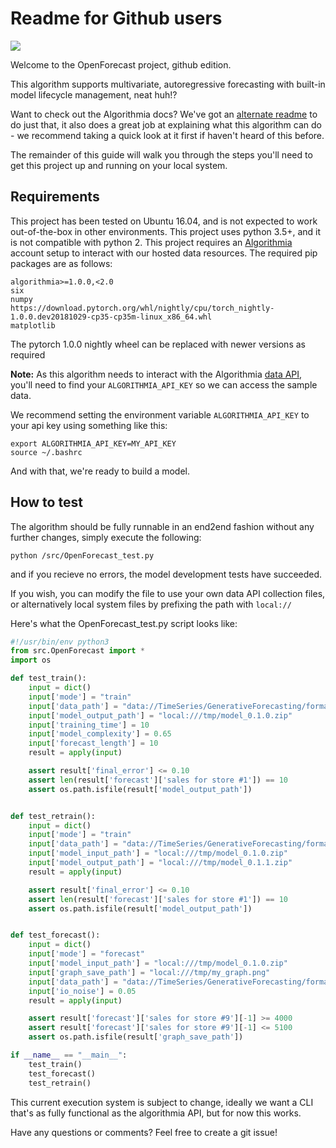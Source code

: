 # Readme for Github users

<img src="https://algorithmia.com/algorithms/timeseries/OpenForecast/badge"></img>

Welcome to the OpenForecast project, github edition.

This algorithm supports multivariate, autoregressive forecasting with built-in model lifecycle management, neat huh!? 

Want to check out the Algorithmia docs? We've got an [alternate readme][algoreadme] to do just that, it also does a great job
at explaining what this algorithm can do - we recommend taking a quick look at it first if haven't heard of this before.

The remainder of this guide will walk you through the steps you'll need to get this project
up and running on your local system.

##  Requirements


This project has been tested on Ubuntu 16.04, and is not expected to work out-of-the-box in other environments.
This project uses python 3.5+, and it is not compatible with python 2.
This project requires an [Algorithmia][algo] account setup to interact with our hosted data resources.
The required pip packages are as follows:
```
algorithmia>=1.0.0,<2.0
six
numpy
https://download.pytorch.org/whl/nightly/cpu/torch_nightly-1.0.0.dev20181029-cp35-cp35m-linux_x86_64.whl
matplotlib
```
The pytorch 1.0.0 nightly wheel can be replaced with newer versions as required

**Note:** As this algorithm needs to interact with the Algorithmia [data API][data], you'll need to find your `ALGORITHMIA_API_KEY` so we can access the sample data.

We recommend setting the environment variable `ALGORITHMIA_API_KEY` to your api key using something like this:

```
export ALGORITHMIA_API_KEY=MY_API_KEY
source ~/.bashrc

```
And with that, we're ready to build a model.

## How to test

The algorithm should be fully runnable in an end2end fashion without any further changes, simply execute the following:

`python /src/OpenForecast_test.py`

and if you recieve no errors, the model development tests have succeeded.

If you wish, you can modify the file to use your own data API collection files, or alternatively local system files by prefixing the path with `local://`

Here's what the OpenForecast_test.py script looks like:

```python
#!/usr/bin/env python3
from src.OpenForecast import *
import os

def test_train():
    input = dict()
    input['mode'] = "train"
    input['data_path'] = "data://TimeSeries/GenerativeForecasting/formatted_data_rossman_10.json"
    input['model_output_path'] = "local:///tmp/model_0.1.0.zip"
    input['training_time'] = 10
    input['model_complexity'] = 0.65
    input['forecast_length'] = 10
    result = apply(input)

    assert result['final_error'] <= 0.10
    assert len(result['forecast']['sales for store #1']) == 10
    assert os.path.isfile(result['model_output_path'])


def test_retrain():
    input = dict()
    input['mode'] = "train"
    input['data_path'] = "data://TimeSeries/GenerativeForecasting/formatted_data_rossman_10.json"
    input['model_input_path'] = "local:///tmp/model_0.1.0.zip"
    input['model_output_path'] = "local:///tmp/model_0.1.1.zip"
    result = apply(input)

    assert result['final_error'] <= 0.10
    assert len(result['forecast']['sales for store #1']) == 10
    assert os.path.isfile(result['model_output_path'])


def test_forecast():
    input = dict()
    input['mode'] = "forecast"
    input['model_input_path'] = "local:///tmp/model_0.1.0.zip"
    input['graph_save_path'] = "local:///tmp/my_graph.png"
    input['data_path'] = "data://TimeSeries/GenerativeForecasting/formatted_data_rossman_10.json"
    input['io_noise'] = 0.05
    result = apply(input)

    assert result['forecast']['sales for store #9'][-1] >= 4000
    assert result['forecast']['sales for store #9'][-1] <= 5100
    assert os.path.isfile(result['graph_save_path'])

if __name__ == "__main__":
    test_train()
    test_forecast()
    test_retrain()

```

This current execution system is subject to change, ideally we want a CLI that's as fully functional as the algorithmia API,
but for now this works.

Have any questions or comments? Feel free to create a git issue!


[algo]: https://algorithmia.com/
[test]: ../src/OpenForecast_test.py
[data]: https://docs.algorithmia.com/#data-api-specification
[dataspec]: https://algorithmia.com/data/hosted
[algoreadme]: .README.md
